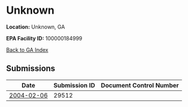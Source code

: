 # Unknown

**Location:** Unknown, GA

**EPA Facility ID:** 100000184999

[Back to GA Index](../../index.md)

## Submissions

| Date | Submission ID | Document Control Number |
|------|--------------|-------------------------|
| [2004-02-06](submissions/29512.md) | 29512 |  |
